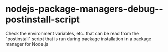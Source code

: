 # nodejs-package-managers-debug--postinstall-script
Check the environment variables, etc. that can be read from the "postinstall" script that is run during package installation in a package manager for Node.js
